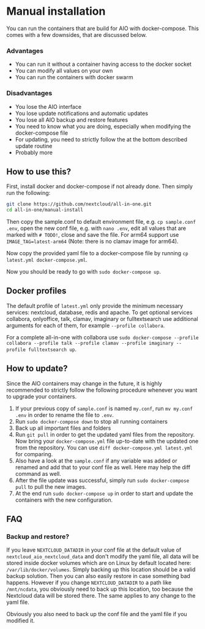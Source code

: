 # Manual installation

You can run the containers that are build for AIO with docker-compose. This comes with a few downsides, that are discussed below.

### Advantages
- You can run it without a container having access to the docker socket
- You can modify all values on your own
- You can run the containers with docker swarm

### Disadvantages
- You lose the AIO interface
- You lose update notifications and automatic updates
- You lose all AIO backup and restore features
- You need to know what you are doing, especially when modifying the docker-compose file
- For updating, you need to strictly follow the at the bottom described update routine
- Probably more

## How to use this?
First, install docker and docker-compose if not already done. Then simply run the following:
```bash
git clone https://github.com/nextcloud/all-in-one.git
cd all-in-one/manual-install
```
Then copy the sample.conf to default environment file, e.g. `cp sample.conf .env`, open the new conf file, e.g. with `nano .env`, edit all values that are marked with `# TODO!`, close and save the file.  For arm64 support use `IMAGE_TAG=latest-arm64` (Note: there is no clamav image for arm64).

Now copy the provided yaml file to a docker-compose file by running `cp latest.yml docker-compose.yml`.

Now you should be ready to go with `sudo docker-compose up`.

## Docker profiles
The default profile of `latest.yml` only provide the minimum necessary services: nextcloud, database, redis and apache. To get optional services collabora, onlyoffice, talk, clamav, imaginary or fulltextsearch use additional arguments for each of them, for example `--profile collabora`.

For a complete all-in-one with collabora use `sudo docker-compose --profile collabora --profile talk --profile clamav --profile imaginary --profile fulltextsearch up`.

## How to update?
Since the AIO containers may change in the future, it is highly recommended to strictly follow the following procedure whenever you want to upgrade your containers.
1. If your previous copy of `sample.conf` is named `my.conf`, run `mv my.conf .env` in order to rename the file to `.env`.
1. Run `sudo docker-compose down` to stop all running containers
1. Back up all important files and folders
1. Run `git pull` in order to get the updated yaml files from the repository. Now bring your `docker-compose.yml` file up-to-date with the updated one from the repository. You can use `diff docker-compose.yml latest.yml` for comparing.
1. Also have a look at the `sample.conf` if any variable was added or renamed and add that to your conf file as well. Here may help the diff command as well.
1. After the file update was successful, simply run `sudo docker-compose pull` to pull the new images.
1. At the end run `sudo docker-compose up` in order to start and update the containers with the new configuration.

## FAQ
### Backup and restore?
If you leave `NEXTCLOUD_DATADIR` in your conf file at the default value of `nextcloud_aio_nextcloud_data` and don't modify the yaml file, all data will be stored inside docker volumes which are on Linux by default located here: `/var/lib/docker/volumes`. Simply backing up this location should be a valid backup solution. Then you can also easily restore in case something bad happens. However if you change `NEXTCLOUD_DATADIR` to a path like `/mnt/ncdata`, you obviously need to back up this location, too because the Nextcloud data will be stored there. The same applies to any change to the yaml file. 

Obviously you also need to back up the conf file and the yaml file if you modified it.
